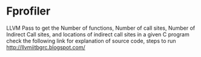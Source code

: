 # Fprofiler
LLVM Pass to get the Number of functions, Number of call sites, Number of Indirect Call sites, and locations of indirect call sites in a given C program
check the following link for explanation of source code, steps to run
                    http://llvmiitbgrc.blogspot.com/
